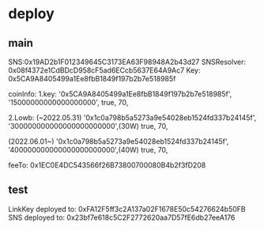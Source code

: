 # deploy 

## main
SNS:0x19AD2b1F012349645C3173EA63F98948A2b43d27
SNSResolver:
0x08f4372e1CdBDcD958cF5ad6ECcb5637E64A9Ac7
Key:
0x5CA9A8405499a1Ee8fbB1849f197b2b7e518985f

coinInfo:
1.key:
'0x5CA9A8405499a1Ee8fbB1849f197b2b7e518985f',
'15000000000000000000',
true,
70,

2.Lowb:
(~2022.05.31)
'0x1c0a798b5a5273a9e54028eb1524fd337b24145f',
'300000000000000000000000',(30W)
true,
70,

(2022.06.01~)
'0x1c0a798b5a5273a9e54028eb1524fd337b24145f',
'400000000000000000000000',(40W)
true,
70,

feeTo:
0x1EC0E4DC543566f26B73800700080B4b2f3fD208

## test
LinkKey deployed to: 0xFA12F5ff3c2A137a02F1678E50c54276624b50FB
SNS deployed to: 0x23bf7e618c5C2F2772620aa7D57fE6db27eeA176
